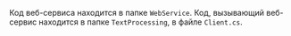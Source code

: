 Код веб-сервиса находится в папке `WebService`. Код, вызывающий веб-сервис находится в папке `TextProcessing`, в файле `Client.cs`. 
